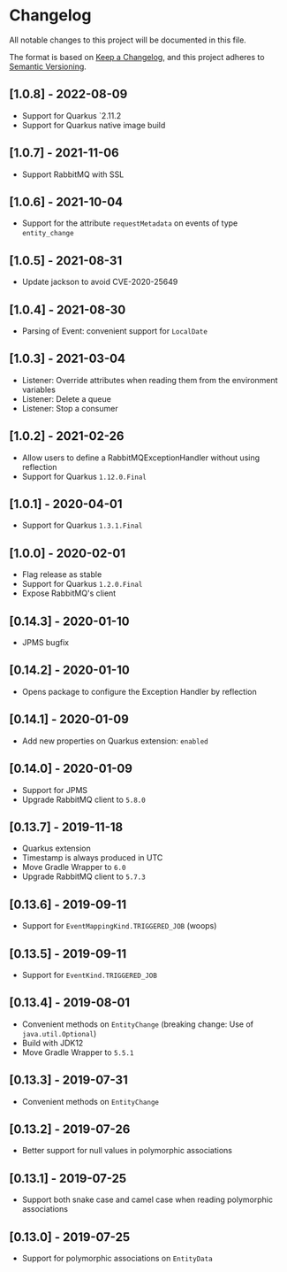# Changelog

All notable changes to this project will be documented in this file.

The format is based on [Keep a Changelog](https://keepachangelog.com/en/1.0.0/),
and this project adheres to [Semantic Versioning](https://semver.org/spec/v2.0.0.html).

## [1.0.8] - 2022-08-09

* Support for Quarkus `2.11.2
* Support for Quarkus native image build

## [1.0.7] - 2021-11-06

* Support RabbitMQ with SSL

## [1.0.6] - 2021-10-04

* Support for the attribute `requestMetadata` on events of type `entity_change`  

## [1.0.5] - 2021-08-31

* Update jackson to avoid CVE-2020-25649 

## [1.0.4] - 2021-08-30

* Parsing of Event: convenient support for `LocalDate`

## [1.0.3] - 2021-03-04

* Listener: Override attributes when reading them from the environment variables
* Listener: Delete a queue
* Listener: Stop a consumer

## [1.0.2] - 2021-02-26

* Allow users to define a RabbitMQExceptionHandler without using reflection
* Support for Quarkus `1.12.0.Final`

## [1.0.1] - 2020-04-01

* Support for Quarkus `1.3.1.Final`

## [1.0.0] - 2020-02-01

* Flag release as stable
* Support for Quarkus `1.2.0.Final`
* Expose RabbitMQ's client

## [0.14.3] - 2020-01-10

* JPMS bugfix

## [0.14.2] - 2020-01-10

* Opens package to configure the Exception Handler by reflection

## [0.14.1] - 2020-01-09

* Add new properties on Quarkus extension: `enabled`

## [0.14.0] - 2020-01-09

* Support for JPMS
* Upgrade RabbitMQ client to `5.8.0`

## [0.13.7] - 2019-11-18

* Quarkus extension
* Timestamp is always produced in UTC
* Move Gradle Wrapper to `6.0`
* Upgrade RabbitMQ client to `5.7.3`

## [0.13.6] - 2019-09-11

* Support for `EventMappingKind.TRIGGERED_JOB` (woops)

## [0.13.5] - 2019-09-11

* Support for `EventKind.TRIGGERED_JOB`

## [0.13.4] - 2019-08-01

* Convenient methods on `EntityChange` (breaking change: Use of `java.util.Optional`)
* Build with JDK12
* Move Gradle Wrapper to `5.5.1`

## [0.13.3] - 2019-07-31

* Convenient methods on `EntityChange`

## [0.13.2] - 2019-07-26

* Better support for null values in polymorphic associations

## [0.13.1] - 2019-07-25

* Support both snake case and camel case when reading polymorphic associations

## [0.13.0] - 2019-07-25

* Support for polymorphic associations on `EntityData`